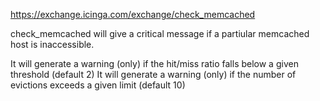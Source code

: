 https://exchange.icinga.com/exchange/check_memcached

check_memcached will give a critical message if a partiular memcached host is inaccessible.

It will generate a warning (only) if the hit/miss ratio falls below a given threshold (default 2) It will generate a warning (only) if the number of evictions exceeds a given limit (default 10)
